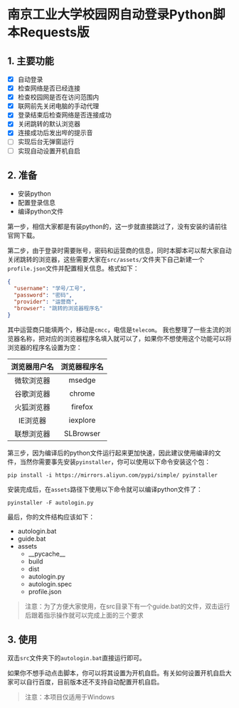 # 南京工业大学校园网自动登录Python脚本Requests版

## 1. 主要功能

- [x] 自动登录
- [x] 检查网络是否已经连接
- [x] 检查校园网是否在访问范围内
- [x] 联网前先关闭电脑的手动代理
- [x] 登录结束后检查网络是否连接成功
- [x] 关闭跳转的默认浏览器
- [x] 连接成功后发出哔的提示音
- [ ] 实现后台无弹窗运行
- [ ] 实现自动设置开机自启

## 2. 准备

- 安装python
- 配置登录信息
- 编译python文件

第一步，相信大家都是有装python的，这一步就直接跳过了，没有安装的请前往官网下载。

第二步，由于登录时需要账号，密码和运营商的信息，同时本脚本可以帮大家自动关闭跳转的浏览器，这些需要大家在`src/assets/`文件夹下自己新建一个`profile.json`文件并配置相关信息。格式如下：

```json
{
  "username": "学号/工号",
  "password": "密码",
  "provider": "运营商",
  "browser": "跳转的浏览器程序名"
}
```

其中运营商只能填两个，移动是`cmcc`，电信是`telecom`。
我也整理了一些主流的浏览器名称，把对应的浏览器程序名填入就可以了，如果你不想使用这个功能可以将浏览器的程序名设置为空：

| 浏览器用户名 | 浏览器程序名 |
| :----------: | :----------: |
|  微软浏览器  |    msedge    |
|  谷歌浏览器  |    chrome    |
|  火狐浏览器  |   firefox    |
|   IE浏览器   |   iexplore   |
|  联想浏览器  |  SLBrowser   |

第三步，因为编译后的python文件运行起来更加快速，因此建议使用编译的文件，当然你需要事先安装`pyinstaller`，你可以使用以下命令安装这个包：

```batch
pip install -i https://mirrors.aliyun.com/pypi/simple/ pyinstaller
```

安装完成后，在`assets`路径下使用以下命令就可以编译python文件了：

```batch
pyinstaller -F autologin.py
```

最后，你的文件结构应该如下：

- autologin.bat
- guide.bat
- assets
  - \_\_pycache\_\_
  - build
  - dist
  - autologin.py
  - autologin.spec
  - profile.json

> 注意：为了方便大家使用，在src目录下有一个guide.bat的文件，双击运行后跟着指示操作就可以完成上面的三个要求

## 3. 使用

双击`src`文件夹下的`autologin.bat`直接运行即可。

如果你不想手动点击脚本，你可以将其设置为开机自启。有关如何设置开机自启大家可以自行百度，目前版本还不支持自动配置开机自启。

> 注意：本项目仅适用于Windows
